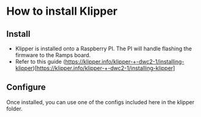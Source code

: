# How to install Klipper
## Install
- Klipper is installed onto a Raspberry PI. The PI will handle flashing the firmware to the Ramps board.
- Refer to this guide (https://klipper.info/klipper-+-dwc2-1/installing-klipper)[https://klipper.info/klipper-+-dwc2-1/installing-klipper]

## Configure
Once installed, you can use one of the configs included here in the klipper folder.
